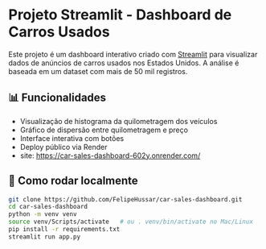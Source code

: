 # Projeto Streamlit - Dashboard de Carros Usados

Este projeto é um dashboard interativo criado com [Streamlit](https://streamlit.io) para visualizar dados de anúncios de carros usados nos Estados Unidos. A análise é baseada em um dataset com mais de 50 mil registros.

## 📊 Funcionalidades

- Visualização de histograma da quilometragem dos veículos
- Gráfico de dispersão entre quilometragem e preço
- Interface interativa com botões
- Deploy público via Render
- site: https://car-sales-dashboard-602y.onrender.com/

## 🚀 Como rodar localmente

```bash
git clone https://github.com/FelipeHussar/car-sales-dashboard.git
cd car-sales-dashboard
python -m venv venv
source venv/Scripts/activate   # ou . venv/bin/activate no Mac/Linux
pip install -r requirements.txt
streamlit run app.py

